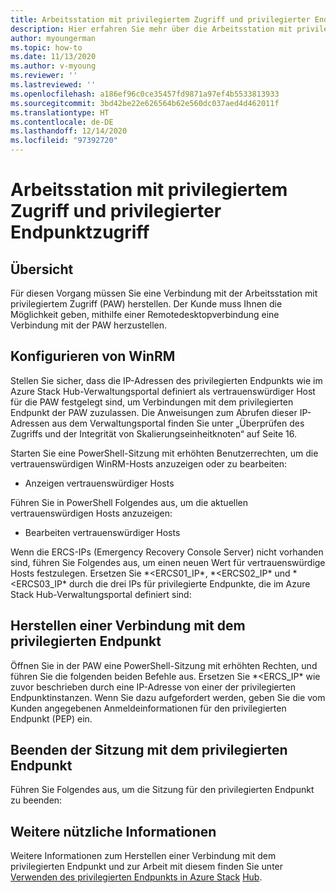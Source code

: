 ```yaml
---
title: Arbeitsstation mit privilegiertem Zugriff und privilegierter Endpunktzugriff
description: Hier erfahren Sie mehr über die Arbeitsstation mit privilegiertem Zugriff und den privilegierten Endpunktzugriff.
author: myoungerman
ms.topic: how-to
ms.date: 11/13/2020
ms.author: v-myoung
ms.reviewer: ''
ms.lastreviewed: ''
ms.openlocfilehash: a186ef96c0ce35457fd9871a97ef4b5533813933
ms.sourcegitcommit: 3bd42be22e626564b62e560dc037aed4d462011f
ms.translationtype: HT
ms.contentlocale: de-DE
ms.lasthandoff: 12/14/2020
ms.locfileid: "97392720"
---
```

# <a name="privileged-access-workstation-and-privileged-endpoint-access"></a>Arbeitsstation mit privilegiertem Zugriff und privilegierter Endpunktzugriff

## <a name="overview"></a>Übersicht

Für diesen Vorgang müssen Sie eine Verbindung mit der Arbeitsstation mit privilegiertem Zugriff (PAW) herstellen. Der Kunde muss Ihnen die Möglichkeit geben, mithilfe einer Remotedesktopverbindung eine Verbindung mit der PAW herzustellen.

## <a name="configuring-the-winrm"></a>Konfigurieren von WinRM

Stellen Sie sicher, dass die IP-Adressen des privilegierten Endpunkts wie im Azure Stack Hub-Verwaltungsportal definiert als vertrauenswürdiger Host für die PAW festgelegt sind, um Verbindungen mit dem privilegierten Endpunkt der PAW zuzulassen. Die Anweisungen zum Abrufen dieser IP-Adressen aus dem Verwaltungsportal finden Sie unter „Überprüfen des Zugriffs und der Integrität von Skalierungseinheitknoten“ auf Seite 16.

Starten Sie eine PowerShell-Sitzung mit erhöhten Benutzerrechten, um die vertrauenswürdigen WinRM-Hosts anzuzeigen oder zu bearbeiten:

-   Anzeigen vertrauenswürdiger Hosts

Führen Sie in PowerShell Folgendes aus, um die aktuellen vertrauenswürdigen Hosts anzuzeigen:

-   Bearbeiten vertrauenswürdiger Hosts

Wenn die ERCS-IPs (Emergency Recovery Console Server) nicht vorhanden sind, führen Sie Folgendes aus, um einen neuen Wert für vertrauenswürdige Hosts festzulegen. Ersetzen Sie *\<ERCS01_IP\*, *\<ERCS02_IP\* und *\<ERCS03_IP\* durch die drei IPs für privilegierte Endpunkte, die im Azure Stack Hub-Verwaltungsportal definiert sind:

## <a name="connect-to-the-privileged-endpoint"></a>Herstellen einer Verbindung mit dem privilegierten Endpunkt

Öffnen Sie in der PAW eine PowerShell-Sitzung mit erhöhten Rechten, und führen Sie die folgenden beiden Befehle aus. Ersetzen Sie *\<ERCS_IP\* wie zuvor beschrieben durch eine IP-Adresse von einer der privilegierten Endpunktinstanzen. Wenn Sie dazu aufgefordert werden, geben Sie die vom Kunden angegebenen Anmeldeinformationen für den privilegierten Endpunkt (PEP) ein.

## <a name="close-the-privileged-endpoint"></a>Beenden der Sitzung mit dem privilegierten Endpunkt

Führen Sie Folgendes aus, um die Sitzung für den privilegierten Endpunkt zu beenden:

## <a name="further-reading"></a>Weitere nützliche Informationen

Weitere Informationen zum Herstellen einer Verbindung mit dem privilegierten Endpunkt und zur Arbeit mit diesem finden Sie unter [Verwenden des privilegierten Endpunkts in Azure Stack](https://docs.microsoft.com/azure-stack/operator/azure-stack-privileged-endpoint)
[Hub](https://docs.microsoft.com/azure-stack/operator/azure-stack-privileged-endpoint).
